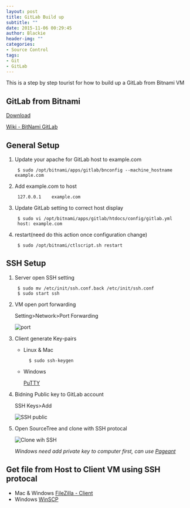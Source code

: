 ```yaml
---
layout: post
title: GitLab Build up
subtitle: ""
date: 2015-11-06 00:29:45
author: Blackie
header-img: ""
categories:
- Source Control
tags:
- Git
- GitLab
---
```


This is a step by step tourist for how to build up a GitLab from Bitnami VM

<!-- More -->

## GitLab from Bitnami

[Download](https://bitnami.com/stack/gitlab/virtual-machine)

[Wiki - BitNami GitLab](https://wiki.bitnami.com/Applications/BitNami_GitLab?highlight=gitlab)

## General Setup

1. Update your apache for GitLab host to example.com

		$ sudo /opt/bitnami/apps/gitlab/bnconfig --machine_hostname example.com

2. Add example.com to host

		127.0.0.1    example.com

3. Update GitLab setting to correct host display

		$ sudo vi /opt/bitnami/apps/gitlab/htdocs/config/gitlab.yml
		host: example.com

4. restart(need do this action once configuration change)

		$ sudo /opt/bitnami/ctlscript.sh restart

## SSH Setup

1. Server open SSH setting

		$ sudo mv /etc/init/ssh.conf.back /etc/init/ssh.conf
		$ sudo start ssh

2. VM open port forwarding

	Setting>Network>Port Forwarding

	![port](https://dl.dropboxusercontent.com/u/20925528/%E6%8A%80%E8%A1%93Blog/blogs/Git%26GitLab/Port%20Forwarding.png)

3. Client generate Key-pairs

	- Linux & Mac

			$ sudo ssh-keygen
	- Windows

		[PuTTY](http://www.chiark.greenend.org.uk/~sgtatham/putty/download.html)

4. Bidning Public key to GitLab account

	SSH Keys>Add

	![SSH public](https://dl.dropboxusercontent.com/u/20925528/%E6%8A%80%E8%A1%93Blog/blogs/Git%26GitLab/ssh%20public.png)

5. Open SourceTree and clone with SSH protocal

	![Clone wih SSH](https://dl.dropboxusercontent.com/u/20925528/%E6%8A%80%E8%A1%93Blog/blogs/Git%26GitLab/Clone%20with%20ssh.png)

	*Windows need add private key to computer first, can use [Pageant](http://the.earth.li/~sgtatham/putty/latest/x86/pageant.exe)*

## Get file from Host to Client VM using SSH protocal

- Mac & Windows
	[FileZilla - Client](https://www.google.com.tw/url?sa=t&rct=j&q=&esrc=s&source=web&cd=1&cad=rja&uact=8&ved=0CBsQFjAAahUKEwiN5OSiz_nIAhUGXqYKHZMABNQ&url=https%3A%2F%2Ffilezilla-project.org%2Fdownload.php&usg=AFQjCNEVBwvn5iTFmb5JyjzLrD0yKQsMGg&sig2=dep538VPLoemq1TctetF6g)
- Windows
	[WinSCP](https://www.google.com.tw/url?sa=t&rct=j&q=&esrc=s&source=web&cd=1&cad=rja&uact=8&ved=0CBsQFjAAahUKEwjv1vHDz_nIAhXlJKYKHRzKCFs&url=https%3A%2F%2Fwinscp.net%2Feng%2Fdownload.php&usg=AFQjCNFGy0DbS4A__xFv8ToHgJYyYD3BOw&sig2=HHP95wNoiU9FmIfyCVCzww)
